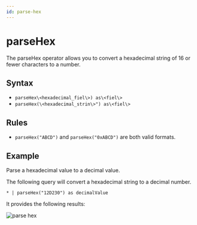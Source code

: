 ```yaml
---
id: parse-hex
---
```


# parseHex

The parseHex operator allows you to convert a hexadecimal string of 16 or fewer characters to a number.

## Syntax

* `parseHex\<hexadecimal_fiel\>) as\<fiel\>`
* `parseHex(\<hexadecimal_strin\>") as\<fiel\>`

## Rules

* `parseHex("ABCD")` and `parseHex("0xABCD")` are both valid formats.

## Example

Parse a hexadecimal value to a decimal value.

The following query will convert a hexadecimal string to a decimal number.

`* | parseHex("12D230") as decimalValue`

It provides the following results:

![parse hex](/img/snippet/query/parsehex_operator.png)
